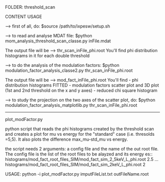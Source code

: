 FOLDER: threshold_scan


CONTENT USAGE

--> first of all, do:
  $source /path/to/ixpesw/setup.sh
  
--> to read and analyse MDAT file:
  $python mom_analysis_threshold_scan_classe.py inFile.mdat
  
  The output file will be  -->  thr_scan_inFile_phi.root
  You'll find phi distribution histograms in it for each double threshold
  
--> to do the analysis of the modulation factors:
  $python modulation_factor_analysis_classe2.py thr_scan_inFile_phi.root
  
  The output file will be  -->  mod_fact_inFile_phi.root
  You'll find
      - phi distribution histograms FITTED
      - modulation factors scatter plot and 3D plot (1st and 2nd threshold on the x and y axes)
      - reduced chi square histogram

--> to study the projection on the two axes of the scatter plot, do:
  $python modulation_factor_analysis_matplotlib.py thr_scan_inFile_phi.root





--------------------------------------
plot_modFactor.py

python script that reads the phi histograms created by the threshold scan and creates
a plot for mu vs energy for the "standard" case (i.e. thresolds =5,5). It also plots
the difference max_mu-std_mu vs energy.

the script needs 2 arguments: a config file and the name of the out root file.
The config file is the list of the root files to be alayzed and its energy
es::
histograms/mod_fact_root_files_SIM/mod_fact_sim_2_5keV_L_phi.root   2.5
...
histograms/mod_fact_root_files_SIM/mod_fact_sim_2keV_L_phi.root     2



USAGE:  python -i  plot_modFactor.py  imputFileList.txt  outFileName.root


